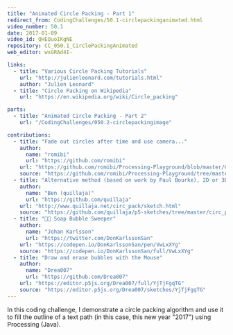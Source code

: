 ```yaml
---
title: "Animated Circle Packing - Part 1"
redirect_from: CodingChallenges/50.1-circlepackinganimated.html
video_number: 50.1
date: 2017-01-09
video_id: QHEQuoIKgNE
repository: CC_050.1_CirclePackingAnimated
web_editor: wxGRAd4I-

links:
  - title: "Various Circle Packing Tutorials"
    url: "http://julienleonard.com/tutorials.html"
    author: "Julien Leonard"
  - title: "Circle Packing on Wikipedia"
    url: "https://en.wikipedia.org/wiki/Circle_packing"

parts:
  - title: "Animated Circle Packing - Part 2"
    url: "/CodingChallenges/050.2-circlepackingimage"

contributions:
  - title: "Fade out circles after time and use camera..."
    author:
      name: "romibi"
      url: "https://github.com/romibi"
    url: "https://github.com/romibi/Processing-Playground/blob/master/CC_050_2_CirclePackingImage/CC_050_2_CirclePackingImage.gif"
    source: "https://github.com/romibi/Processing-Playground/tree/master/CC_050_2_CirclePackingImage"
  - title: "Alternative method (based on work by Paul Bourke), 2D or 3D display."
    author:
      name: "Ben (quillaja)"
      url: "https://github.com/quillaja"
    url: "http://www.quillaja.net/circ_pack/sketch.html"
    source: "https://github.com/quillaja/p5-sketches/tree/master/circ_pack"
  - title: "🧼🧽 Soap Bubble Sweeper"
    author:
      name: "Johan Karlsson"
      url: "https://twitter.com/DonKarlssonSan"
    url: "https://codepen.io/DonKarlssonSan/pen/VwLxXYg"
    source: "https://codepen.io/DonKarlssonSan/full/VwLxXYg"
  - title: "Draw and erase bubbles with the Mouse"
    author:
      name: "Drea007"
      url: "https://github.com/Drea007"
    url: "https://editor.p5js.org/Drea007/full/YjTjFgqTG"
    source: "https://editor.p5js.org/Drea007/sketches/YjTjFgqTG"
---
```


In this coding challenge, I demonstrate a circle packing algorithm and use it to fill the outline of a text path (in this case, this new year "2017") using Processing (Java).
